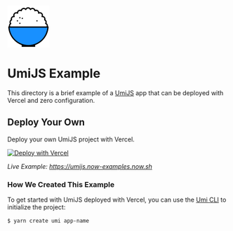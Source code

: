 ![UmiJS Logo](https://github.com/vercel/vercel/blob/master/packages/frameworks/logos/umi.svg)

# UmiJS Example

This directory is a brief example of a [UmiJS](https://umijs.org/) app that can be deployed with Vercel and zero configuration.

## Deploy Your Own

Deploy your own UmiJS project with Vercel.

[![Deploy with Vercel](https://vercel.com/button)](https://vercel.com/import/project?template=https://github.com/vercel/vercel/tree/master/examples/umijs)

_Live Example: https://umijs.now-examples.now.sh_

### How We Created This Example

To get started with UmiJS deployed with Vercel, you can use the [Umi CLI](https://github.com/umijs/create-umi) to initialize the project:

```shell
$ yarn create umi app-name
```
